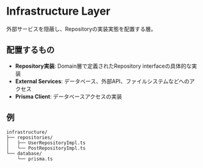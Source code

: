 # Infrastructure Layer

外部サービスを隠蔽し、Repositoryの実装実態を配置する層。

## 配置するもの

- **Repository実装**: Domain層で定義されたRepository interfaceの具体的な実装
- **External Services**: データベース、外部API、ファイルシステムなどへのアクセス
- **Prisma Client**: データベースアクセスの実装

## 例

```
infrastructure/
├── repositories/
│   ├── UserRepositoryImpl.ts
│   └── PostRepositoryImpl.ts
└── database/
    └── prisma.ts
```
